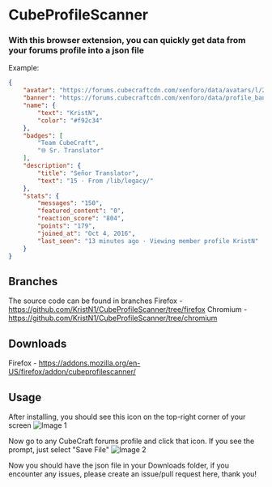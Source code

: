# CubeProfileScanner

### With this browser extension, you can quickly get data from your forums profile into a json file
Example:
```json
{
    "avatar": "https://forums.cubecraftcdn.com/xenforo/data/avatars/l/218/218925.jpg?1633643936",
    "banner": "https://forums.cubecraftcdn.com/xenforo/data/profile_banners/l/218/218925.jpg?1633274631",
    "name": {
        "text": "KristN",
        "color": "#f92c34"
    },
    "badges": [
        "Team CubeCraft",
        "🌐 Sr. Translator"
    ],
    "description": {
        "title": "Señor Translator",
        "text": "15 · From /lib/legacy/"
    },
    "stats": {
        "messages": "150",
        "featured_content": "0",
        "reaction_score": "804",
        "points": "179",
        "joined_at": "Oct 4, 2016",
        "last_seen": "13 minutes ago · Viewing member profile KristN"
    }
}
```

## Branches
The source code can be found in branches
Firefox - https://github.com/KristN1/CubeProfileScanner/tree/firefox
Chromium - https://github.com/KristN1/CubeProfileScanner/tree/chromium

## Downloads 
Firefox - https://addons.mozilla.org/en-US/firefox/addon/cubeprofilescanner/

## Usage
After installing, you should see this icon on the top-right corner of your screen 
![Image 1](https://i.imgur.com/lMmJfLY.png)

Now go to any CubeCraft forums profile and click that icon. If you see the prompt, just select "Save File"
![Image 2](https://i.imgur.com/egcYYPP.png)

Now you should have the json file in your Downloads folder, if you encounter any issues, please create an issue/pull request here, thank you!